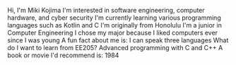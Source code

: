 Hi, I'm Miki Kojima
I'm interested in software engineering, computer hardware, and cyber security
I'm currently learning various programming languages such as Kotlin and C
I'm originally from Honolulu
I'm a junior in Computer Engineering
I chose my major because I liked computers ever since I was young
A fun fact about me is: I can speak three languages
What do I want to learn from EE205? Advanced programming with C and C++
A book or movie I'd recommend is: 1984
